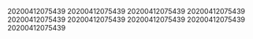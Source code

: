 20200412075439
20200412075439
20200412075439
20200412075439
20200412075439
20200412075439
20200412075439
20200412075439
20200412075439
